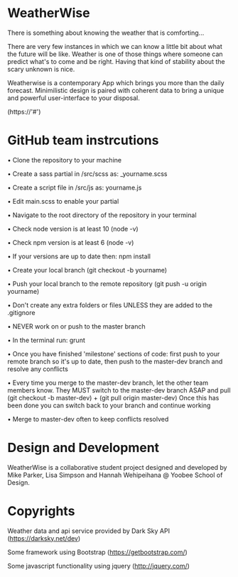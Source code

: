 # WeatherWise
There is something about knowing the weather that is comforting...

There are very few instances in which we can know a little bit about what the future will be like. Weather is one of those things where someone can predict what's to come and be right. Having that kind of stability about the scary unknown is nice.

Weatherwise is a contemporary App which brings you more than the daily forecast. Minimilistic design is paired with coherent data to bring a unique and powerful user-interface to your disposal.

(https://'#')

# GitHub team instrcutions
• Clone the repository to your machine

• Create a sass partial in /src/scss as: _yourname.scss

• Create a script file in /src/js as: yourname.js

• Edit main.scss to enable your partial

• Navigate to the root directory of the repository in your terminal

• Check node version is at least 10 (node -v)

• Check npm version is at least 6 (node -v)

• If your versions are up to date then: npm install

• Create your local branch (git checkout -b yourname)

• Push your local branch to the remote repository (git push -u origin yourname)

• Don't create any extra folders or files UNLESS they are added to the .gitignore

• NEVER work on or push to the master branch

• In the terminal run: grunt

• Once you have finished 'milestone' sections of code: first push to your remote branch so it's up to date, then push to the master-dev branch and resolve any conflicts

• Every time you merge to the master-dev branch, let the other team members know. They MUST switch to the master-dev branch ASAP and pull (git checkout -b master-dev) + (git pull origin master-dev) Once this has been done you can switch back to your branch and continue working

• Merge to master-dev often to keep conflicts resolved

# Design and Development
WeatherWise is a collaborative student project designed and developed by Mike Parker, Lisa Simpson and Hannah Wehipeihana @ Yoobee School of Design.

# Copyrights
Weather data and api service provided by Dark Sky API (https://darksky.net/dev)

Some framework using Bootstrap (https://getbootstrap.com/)

Some javascript functionality using jquery (http://jquery.com/)